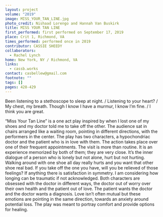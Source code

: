 ```yaml
---
layout: project
volume: "2019"
image: MISS_YOUR_TAN_LINE.jpg
photo_credit: Nishaad Lorengo and Hannah Van Buskirk
title: MISS YOUR TAN LINE
first_performed: first performed on September 17, 2019
place: Crit 1, Richmond, VA
times_performed: performed once in 2019
contributor: CASSIE SHEEDY
collaborators:
  - Rachel Lynch
home: New York, NY / Richmond, VA
links:
  - cassb.works
contact: casbellew@gmail.com
footnote: ""
tags: []
pages: 428-429
---
```


Been listening to a stethoscope to sleep at night. / Listening to your heart? / My chest, my breath. Though I know I have a murmur, I know I’m fine. / I think you are great.

“Miss Your Tan Line” is a one act play inspired by when I lost one of my shoes and my doctor told me to take off the other. The audience sat in chairs arranged like a waiting room, pointing in different directions, with the performers in the center. The play has two characters, a hypochondriac doctor and the patient who is in love with them. The action takes place over one of their frequent appointments. The visit is more than routine. It is an experience memorized by both of them; they are very close. It’s the inner dialogue of a person who is lonely but not alone, hurt but not hurting. Walking around with one shoe all day really hurts and you want that other shoe real bad. If you take off the one you have, will you be relieved of those feelings? If anything there is satisfaction in symmetry. I am considering how longing can be traumatic if not acknowledged. Both characters are obsessed with the doctor in different ways, the doctor out of worry over their own health and the patient out of love. The patient wants the doctor and the doctor wants a diagnosis. Love isn’t often mutual but these emotions are pointing in the same direction, towards an anxiety around potential loss. The play was meant to portray comfort and provide options for healing.
